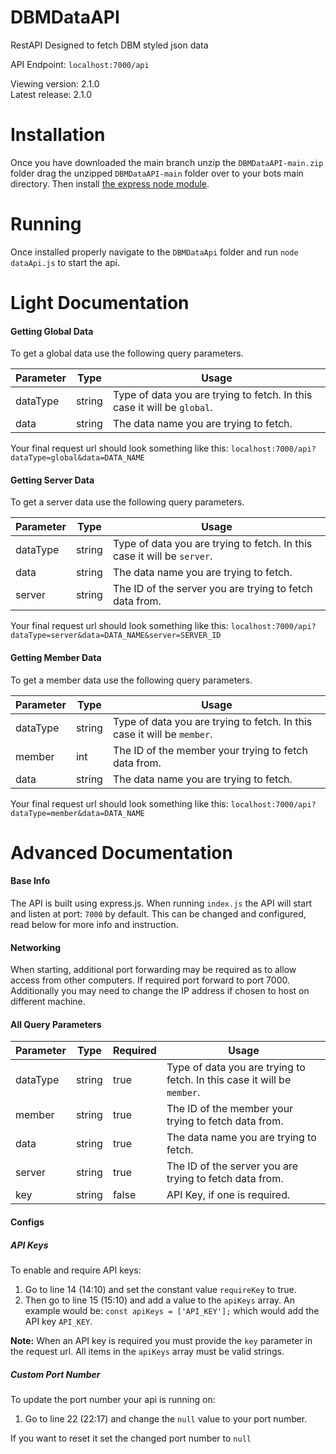 # DBMDataAPI
RestAPI Designed to fetch DBM styled json data

API Endpoint: `localhost:7000/api`

Viewing version: 2.1.0
<br>
Latest release: 2.1.0

# Installation

Once you have downloaded the main branch unzip the `DBMDataAPI-main.zip` folder drag the unzipped `DBMDataAPI-main` folder over to your bots main directory. Then install [the express node module](https://www.npmjs.com/package/express).

# Running

Once installed properly navigate to the `DBMDataApi` folder and run `node dataApi.js` to start the api.

# Light Documentation

#### Getting Global Data ####

To get a global data use the following query parameters.

Parameter | Type | Usage
--------- | ---- | -----
dataType | string | Type of data you are trying to fetch. In this case it will be `global`.
data | string | The data name you are trying to fetch.

Your final request url should look something like this: `localhost:7000/api?dataType=global&data=DATA_NAME`

#### Getting Server Data ####

To get a server data use the following query parameters.

Parameter | Type | Usage
--------- | ---- | -----
dataType | string | Type of data you are trying to fetch. In this case it will be `server`.
data | string | The data name you are trying to fetch.
server | string | The ID of the server you are trying to fetch data from.

Your final request url should look something like this: `localhost:7000/api?dataType=server&data=DATA_NAME&server=SERVER_ID`

#### Getting Member Data ####

To get a member data use the following query parameters.

Parameter | Type | Usage
--------- | ---- | -----
dataType | string | Type of data you are trying to fetch. In this case it will be `member`.
member | int | The ID of the member your trying to fetch data from.
data | string | The data name you are trying to fetch.

Your final request url should look something like this: `localhost:7000/api?dataType=member&data=DATA_NAME`

# Advanced Documentation

#### Base Info ####

The API is built using express.js.
When running `index.js` the API will start and listen at port: `7000` by default. This can be changed and configured, read below for more info and instruction.

#### Networking ####

When starting, additional port forwarding may be required as to allow access from other computers. If required port forward to port 7000. Additionally you may need to change the IP address if chosen to host on different machine.

#### All Query Parameters ####

Parameter | Type | Required | Usage
--------- | ---- | -------- | -----
dataType | string | true | Type of data you are trying to fetch. In this case it will be `member`.
member | string | true | The ID of the member your trying to fetch data from.
data | string | true | The data name you are trying to fetch.
server | string | true | The ID of the server you are trying to fetch data from.
key | string | false | API Key, if one is required.

#### Configs ####

##### API Keys #####
To enable and require API keys:

1. Go to line 14 (14:10) and set the constant value `requireKey` to true.
2. Then go to line 15 (15:10) and add a value to the `apiKeys` array. An example would be: `const apiKeys = ['API_KEY'];` which would add the API key `API_KEY`.

**Note:** 
When an API key is required you must provide the `key` parameter in the request url. 
All items in the `apiKeys` array must be valid strings.

##### Custom Port Number #####
To update the port number your api is running on:
1. Go to line 22 (22:17) and change the `null` value to your port number.

If you want to reset it set the changed port number to `null`
